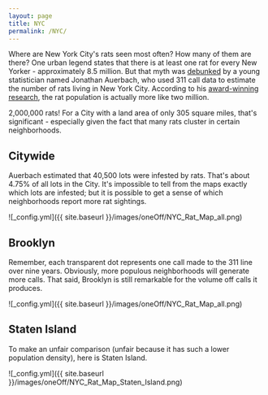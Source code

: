 ```yaml
---
layout: page
title: NYC
permalink: /NYC/
---
```


Where are New York City's rats seen most often? How many of them are there? One urban legend states that there is at least one rat for every New Yorker - approximately 8.5 million. But that myth was [debunked](http://www.nytimes.com/2014/11/06/nyregion/8-million-rats-in-new-york-data-suggest-that-legend-is-flawed.html?_r=0) by a young statistician named Jonathan Auerbach, who used 311 call data to estimate the number of rats living in New York City. According to his [award-winning research](http://onlinelibrary.wiley.com/store/10.1111/j.1740-9713.2014.00764.x/asset/sign764.pdf;jsessionid=0B57CD44148F76769EFF4C0F738CB31B.f03t01?v=1&t=i653uwza&s=e8bf02da98f38e671bfea957e71df2b60aeca37e), the rat population is actually more like two million.

2,000,000 rats! For a City with a land area of only 305 square miles, that's significant - especially given the fact that many rats cluster in certain neighborhoods.        

## Citywide 

Auerbach estimated that 40,500 lots were infested by rats. That's about 4.75% of all lots in the City. It's impossible to tell from the maps exactly which lots are infested; but it is possible to get a sense of which neighborhoods report more rat sightings.  

![_config.yml]({{ site.baseurl }}/images/oneOff/NYC_Rat_Map_all.png) 

## Brooklyn

Remember, each transparent dot represents one call made to the 311 line over nine years. Obviously, more populous neighborhoods will generate more calls. That said, Brooklyn is still remarkable for the volume off calls it produces. 

![_config.yml]({{ site.baseurl }}/images/oneOff/NYC_Rat_Map_all.png)

## Staten Island

To make an unfair comparison (unfair because it has such a lower population density), here is Staten Island.

![_config.yml]({{ site.baseurl }}/images/oneOff/NYC_Rat_Map_Staten_Island.png)

